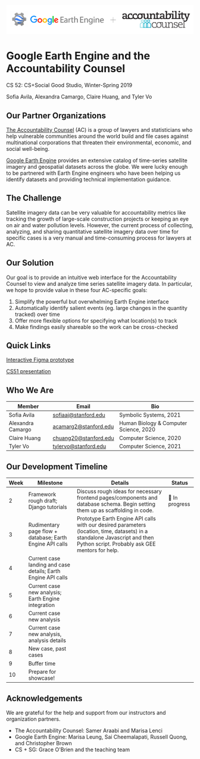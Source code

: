 <p align="center">
  <img src="https://github.com/cs52-2019/google/blob/master/temp_logo.png" alt="Google Earth Engine and the Accountability Counsel"/>
</p>

# Google Earth Engine and the Accountability Counsel
CS 52: CS+Social Good Studio, Winter-Spring 2019

Sofia Avila, Alexandra Camargo, Claire Huang, and Tyler Vo

## Our Partner Organizations
[The Accountability Counsel](https://www.accountabilitycounsel.org/) (AC) is a group of lawyers and statisticians who help vulnerable communities around the world build and file cases against multinational corporations that threaten their environmental, economic, and social well-being. 

[Google Earth Engine](https://earthengine.google.com/) provides an extensive catalog of time-series satellite imagery and geospatial datasets across the globe. We were lucky enough to be partnered with Earth Engine engineers who have been helping us identify datasets and providing technical implementation guidance.

## The Challenge
Satellite imagery data can be very valuable for accountability metrics like tracking the growth of large-scale construction projects or keeping an eye on air and water pollution levels. However, the current process of collecting, analyzing, and sharing quantitative satellite imagery data over time for specific cases is a very manual and time-consuming process for lawyers at AC. 

## Our Solution
Our goal is to provide an intuitive web interface for the Accountability Counsel to view and analyze time series satellite imagery data. In particular, we hope to provide value in these four AC-specific goals:
1. Simplify the powerful but overwhelming Earth Engine interface 
2. Automatically identify salient events (eg. large changes in the quantity tracked) over time
3. Offer more flexible options for specifying what location(s) to track
4. Make findings easily shareable so the work can be cross-checked

## Quick Links
[Interactive Figma prototype](https://www.figma.com/proto/JHZ6CaGjb9IBcORsEWrL4nFR/web?node-id=0%3A1&scaling=min-zoom)

[CS51 presentation](https://docs.google.com/presentation/d/1LnlvJOncs7SnwMAQpzZ96tvWfnK6VdE5UDYbA1yWgUA/edit?usp=sharing)

## Who We Are
Member | Email | Bio
--- | --- | ---
Sofia Avila | sofiaaj@stanford.edu | Symbolic Systems, 2021
Alexandra Camargo | acamarg2@stanford.edu | Human Biology & Computer Science, 2020
Claire Huang | chuang20@stanford.edu | Computer Science, 2020 
Tyler Vo | tylervo@stanford.edu | Computer Science, 2021

## Our Development Timeline
Week | Milestone | Details | Status
--- | --- | --- | ---
2 | Framework rough draft; Django tutorials | Discuss rough ideas for necessary frontend pages/components and database schema. Begin setting them up as scaffolding in code. | :construction: In progress
3 | Rudimentary page flow + database; Earth Engine API calls | Prototype Earth Engine API calls with our desired parameters (location, time, datasets) in a standalone Javascript and then Python script. Probably ask GEE mentors for help. |
4 | Current case landing and case details; Earth Engine API calls |  |
5 | Current case new analysis; Earth Engine integration | |
6 | Current case new analysis | |
7 | Current case new analysis, analysis details | |
8 | New case, past cases | |
9 | Buffer time | |
10 | Prepare for showcase! | |

## Acknowledgements
We are grateful for the help and support from our instructors and organization partners.
* The Accountability Counsel: Samer Araabi and Marisa Lenci
* Google Earth Engine: Marisa Leung, Sai Cheemalapati, Russell Quong, and Christopher Brown
* CS + SG: Grace O'Brien and the teaching team
